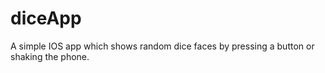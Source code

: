 # diceApp
A simple IOS app which shows random dice faces by pressing a button or shaking the phone.
